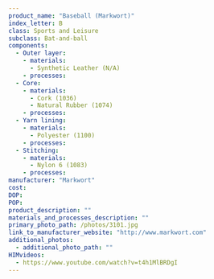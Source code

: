 ```yaml
---
product_name: "Baseball (Markwort)"
index_letter: B
class: Sports and Leisure
subclass: Bat-and-ball
components:
  - Outer layer:
    - materials:
      - Synthetic Leather (N/A)
    - processes:
  - Core:
    - materials:
      - Cork (1036)
      - Natural Rubber (1074)
    - processes:
  - Yarn lining:
    - materials:
      - Polyester (1100)
    - processes:
  - Stitching:
    - materials:
      - Nylon 6 (1083)
    - processes:
manufacturer: "Markwort"
cost: 
DOP: 
POP: 
product_description: ""
materials_and_processes_description: ""
primary_photo_path: /photos/3101.jpg
link_to_manufacturer_website: "http://www.markwort.com"
additional_photos:
  - additional_photo_path: ""
HIMvideos:
  - https://www.youtube.com/watch?v=t4h1MlBRDgI
---
```

